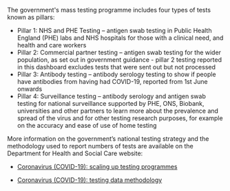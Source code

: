 ﻿The government's mass testing programme includes four types of tests known as pillars:

* Pillar 1: NHS and PHE Testing – antigen swab testing in Public Health England (PHE) labs and NHS hospitals for those with a clinical need, and health and care workers
* Pillar 2: Commercial partner testing – antigen swab testing for the wider population, as set out in government guidance - pillar 2 testing reported in this dashboard excludes tests that were sent out but not processed 
* Pillar 3: Antibody testing – antibody serology testing to show if people have antibodies from having had COVID-19, reported from 1st June onwards
* Pillar 4: Surveillance testing – antibody serology and antigen swab testing for national surveillance supported by PHE, ONS, Biobank, universities and other partners to learn more about the prevalence and spread of the virus and for other testing research purposes, for example on the accuracy and ease of use of home testing

More information on the government’s national testing strategy and the methodology used to report numbers of tests are available on the Department for Health and Social Care website:

* [Coronavirus (COVID-19): scaling up testing programmes](https://www.gov.uk/government/publications/coronavirus-covid-19-scaling-up-testing-programmes)

* [Coronavirus (COVID-19): testing data methodology](https://www.gov.uk/government/publications/coronavirus-covid-19-testing-data-methodology)